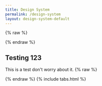 ```yaml
---
title: Design System
permalink: /design-system
layout: design-system-default
---
```

{% raw %}<div class="cms">{% endraw %}
## Testing 123

This is a test don't worry about it.
{% raw %}</div>{% endraw %}
{% include tabs.html %}

